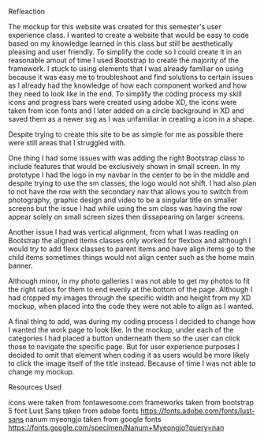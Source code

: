 Refleaction

The mockup for this website was created for this semester's user experience class. I wanted to create a website that would be easy to code based on my knowledge learned in this class but still be aesthetically pleasing and user friendly. To simplify the code so I could create it in an reasonable amout of time I used Bootstrap to create the majority of the framework. I stuck to using elements that I was already familiar on using because it was easy me to troubleshoot and find solutions to certain issues as I already had the knowledge of how each component worked and how they need to look like in the end. To simplify the coding process my skill icons and progress bars were created using adobe XD, the icons were taken from icon fonts and I later added on a circle background in XD and saved them as a newer svg as I was unfamiliar in creating a icon in a shape.

Despite trying to create this site to be as simple for me as possible there were still areas that I struggled with.

One thing I had some issues with was adding the right Bootstrap class to include features that would be exclusively shown in small screen. In my prototype I had the logo in my navbar in the center to be in the middle and despite trying to use the sm classes, the logo would not shift. I had also plan to not have the row with the secondary nav that allows you to switch from photography, graphic design and video to be a singular title on smaller screens but the issue I had while using the sm class was having the row appear solely on small screen sizes then dissapearing on larger screens.

Another issue I had was vertical alignment, from what I was reading on Bootstrap the aligned items classes only worked for flexbox and although I would try to add flexx classes to parent items and have align items go to the child items sometimes things would not align center such as the home main banner.

Although minor, in my photo galleries I was not able to get my photos to fit the right ratios for them to end evenly at the bottom of the page. Although I had cropped my images through the specific width and height from my XD mockup, when placed into the code they were not able to align as I wanted.

A final thing to add, was during my coding process I decided to change how I wanted the work page to look like. In the mockup, under each of the categories I had placed a button underneath them so the user can click those to navigate the specific page. But for user experience purposes I decided to omit that element when coding it as users would be more likely to click the image itself of the title instead. Because of time I was not able to change my mockup.

Resources Used

icons were taken from fontawesome.com
frameworks taken from bootstrap 5
font Lust Sans taken from adobe fonts https://fonts.adobe.com/fonts/lust-sans
nanum myeongjo taken from google fonts https://fonts.google.com/specimen/Nanum+Myeongjo?query=nan

